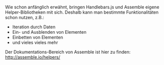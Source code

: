 Wie schon anfänglich erwähnt, bringen Handlebars.js und Assemble eigene Helper-Bibliotheken mit sich. Deshalb kann man bestimmte Funktionalitäten schon nutzen, z.B.:

* Iteration durch Daten
* Ein- und Ausblenden von Elementen
* Einbetten von Elementen
* und vieles vieles mehr

Der Dokumentations-Bereich von Assemble ist hier zu finden: 
http://assemble.io/helpers/



